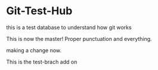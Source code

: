 Git-Test-Hub
============

this is a test database to understand how git works

This is now the master! Proper punctuation and everything.

making a change now.

This is the test-brach add on

